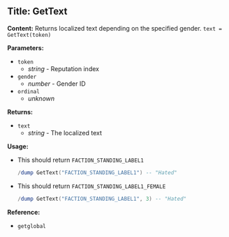 ## Title: GetText

**Content:**
Returns localized text depending on the specified gender.
`text = GetText(token)`

**Parameters:**
- `token`
  - *string* - Reputation index
- `gender`
  - *number* - Gender ID
- `ordinal`
  - *unknown*

**Returns:**
- `text`
  - *string* - The localized text

**Usage:**
- This should return `FACTION_STANDING_LABEL1`
  ```lua
  /dump GetText("FACTION_STANDING_LABEL1") -- "Hated"
  ```
- This should return `FACTION_STANDING_LABEL1_FEMALE`
  ```lua
  /dump GetText("FACTION_STANDING_LABEL1", 3) -- "Hated"
  ```

**Reference:**
- `getglobal`